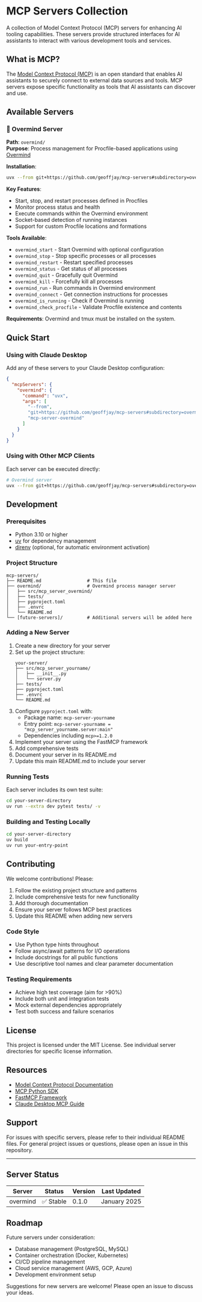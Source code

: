 # MCP Servers Collection

A collection of Model Context Protocol (MCP) servers for enhancing AI tooling capabilities. These servers provide structured interfaces for AI assistants to interact with various development tools and services.

## What is MCP?

The [Model Context Protocol (MCP)](https://modelcontextprotocol.io/) is an open standard that enables AI assistants to securely connect to external data sources and tools. MCP servers expose specific functionality as tools that AI assistants can discover and use.

## Available Servers

### 🔄 Overmind Server

**Path**: `overmind/`  
**Purpose**: Process management for Procfile-based applications using [Overmind](https://github.com/DarthSim/overmind)

**Installation**:
```bash
uvx --from git+https://github.com/geoffjay/mcp-servers#subdirectory=overmind mcp-server-overmind
```

**Key Features**:
- Start, stop, and restart processes defined in Procfiles
- Monitor process status and health
- Execute commands within the Overmind environment
- Socket-based detection of running instances
- Support for custom Procfile locations and formations

**Tools Available**:
- `overmind_start` - Start Overmind with optional configuration
- `overmind_stop` - Stop specific processes or all processes
- `overmind_restart` - Restart specified processes
- `overmind_status` - Get status of all processes
- `overmind_quit` - Gracefully quit Overmind
- `overmind_kill` - Forcefully kill all processes
- `overmind_run` - Run commands in Overmind environment
- `overmind_connect` - Get connection instructions for processes
- `overmind_is_running` - Check if Overmind is running
- `overmind_check_procfile` - Validate Procfile existence and contents

**Requirements**: Overmind and tmux must be installed on the system.

## Quick Start

### Using with Claude Desktop

Add any of these servers to your Claude Desktop configuration:

```json
{
  "mcpServers": {
    "overmind": {
      "command": "uvx",
      "args": [
        "--from",
        "git+https://github.com/geoffjay/mcp-servers#subdirectory=overmind",
        "mcp-server-overmind"
      ]
    }
  }
}
```

### Using with Other MCP Clients

Each server can be executed directly:

```bash
# Overmind server
uvx --from git+https://github.com/geoffjay/mcp-servers#subdirectory=overmind mcp-server-overmind
```

## Development

### Prerequisites

- Python 3.10 or higher
- [uv](https://docs.astral.sh/uv/) for dependency management
- [direnv](https://direnv.net/) (optional, for automatic environment activation)

### Project Structure

```
mcp-servers/
├── README.md                 # This file
├── overmind/                 # Overmind process manager server
│   ├── src/mcp_server_overmind/
│   ├── tests/
│   ├── pyproject.toml
│   ├── .envrc
│   └── README.md
└── [future-servers]/         # Additional servers will be added here
```

### Adding a New Server

1. Create a new directory for your server
2. Set up the project structure:
   ```
   your-server/
   ├── src/mcp_server_yourname/
   │   ├── __init__.py
   │   └── server.py
   ├── tests/
   ├── pyproject.toml
   ├── .envrc
   └── README.md
   ```
3. Configure `pyproject.toml` with:
   - Package name: `mcp-server-yourname`
   - Entry point: `mcp-server-yourname = "mcp_server_yourname.server:main"`
   - Dependencies including `mcp>=1.2.0`
4. Implement your server using the FastMCP framework
5. Add comprehensive tests
6. Document your server in its README.md
7. Update this main README.md to include your server

### Running Tests

Each server includes its own test suite:

```bash
cd your-server-directory
uv run --extra dev pytest tests/ -v
```

### Building and Testing Locally

```bash
cd your-server-directory
uv build
uv run your-entry-point
```

## Contributing

We welcome contributions! Please:

1. Follow the existing project structure and patterns
2. Include comprehensive tests for new functionality
3. Add thorough documentation
4. Ensure your server follows MCP best practices
5. Update this README when adding new servers

### Code Style

- Use Python type hints throughout
- Follow async/await patterns for I/O operations
- Include docstrings for all public functions
- Use descriptive tool names and clear parameter documentation

### Testing Requirements

- Achieve high test coverage (aim for >90%)
- Include both unit and integration tests
- Mock external dependencies appropriately
- Test both success and failure scenarios

## License

This project is licensed under the MIT License. See individual server directories for specific license information.

## Resources

- [Model Context Protocol Documentation](https://modelcontextprotocol.io/)
- [MCP Python SDK](https://github.com/modelcontextprotocol/python-sdk)
- [FastMCP Framework](https://github.com/modelcontextprotocol/python-sdk/tree/main/src/mcp/server/fastmcp)
- [Claude Desktop MCP Guide](https://docs.anthropic.com/claude/desktop)

## Support

For issues with specific servers, please refer to their individual README files. For general project issues or questions, please open an issue in this repository.

---

## Server Status

| Server | Status | Version | Last Updated |
|--------|--------|---------|--------------|
| overmind | ✅ Stable | 0.1.0 | January 2025 |

## Roadmap

Future servers under consideration:
- Database management (PostgreSQL, MySQL)
- Container orchestration (Docker, Kubernetes)
- CI/CD pipeline management
- Cloud service management (AWS, GCP, Azure)
- Development environment setup

Suggestions for new servers are welcome! Please open an issue to discuss your ideas. 